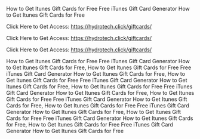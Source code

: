 How to Get Itunes Gift Cards for Free Free iTunes Gift Card Generator How to Get Itunes Gift Cards for Free

Click Here to Get Access: https://hydrotech.click/giftcards/

Click Here to Get Access: https://hydrotech.click/giftcards/

Click Here to Get Access: https://hydrotech.click/giftcards/

How to Get Itunes Gift Cards for Free Free iTunes Gift Card Generator How to Get Itunes Gift Cards for Free, How to Get Itunes Gift Cards for Free Free iTunes Gift Card Generator How to Get Itunes Gift Cards for Free, How to Get Itunes Gift Cards for Free Free iTunes Gift Card Generator How to Get Itunes Gift Cards for Free, How to Get Itunes Gift Cards for Free Free iTunes Gift Card Generator How to Get Itunes Gift Cards for Free, How to Get Itunes Gift Cards for Free Free iTunes Gift Card Generator How to Get Itunes Gift Cards for Free, How to Get Itunes Gift Cards for Free Free iTunes Gift Card Generator How to Get Itunes Gift Cards for Free, How to Get Itunes Gift Cards for Free Free iTunes Gift Card Generator How to Get Itunes Gift Cards for Free, How to Get Itunes Gift Cards for Free Free iTunes Gift Card Generator How to Get Itunes Gift Cards for Free
